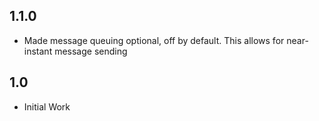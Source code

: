 ## 1.1.0
* Made message queuing optional, off by default. This allows for near-instant message sending

## 1.0
* Initial Work
